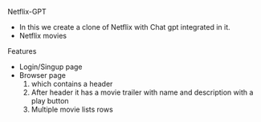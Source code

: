 Netflix-GPT
- In this we create a clone of Netflix with Chat gpt integrated in it.
- Netflix movies 

Features
- Login/Singup page 
- Browser page 
  1. which contains a header 
  2. After header it has a movie trailer with name and description with a play button
  3. Multiple movie lists rows 
